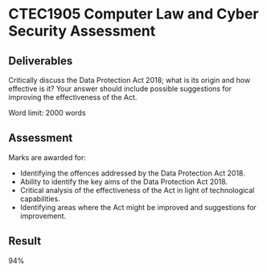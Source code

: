 # CTEC1905 Computer Law and Cyber Security Assessment

## Deliverables

Critically discuss the Data Protection Act 2018; what is its origin and how effective is it? Your answer should include possible suggestions for improving the effectiveness of the Act.

Word limit: 2000 words

## Assessment

Marks are awarded for:
 - Identifying the offences addressed by the Data Protection Act 2018.
 - Ability to identify the key aims of the Data Protection Act 2018.
 - Critical analysis of the effectiveness of the Act in light of technological capabilities.
 - Identifying areas where the Act might be improved and suggestions for improvement.

## Result

94%
